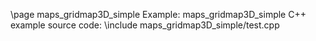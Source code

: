 \page maps_gridmap3D_simple Example: maps_gridmap3D_simple
C++ example source code:
\include maps_gridmap3D_simple/test.cpp
